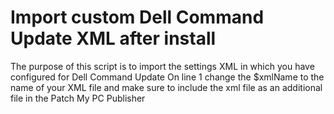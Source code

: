 # Import custom Dell Command Update XML after install
The purpose of this script is to import the settings XML in which you have configured for Dell Command Update
On line 1 change the $xmlName to the name of your XML file and make sure to include the xml file as an additional file in the Patch My PC Publisher